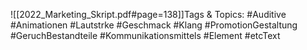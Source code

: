 
![[2022_Marketing_Skript.pdf#page=138]]Tags & Topics:
   #Auditive
   #Animationen
   #Lautstrke
   #Geschmack
   #Klang
   #PromotionGestaltung
   #GeruchBestandteile
   #Kommunikationsmittels
   #Element
   #etcText